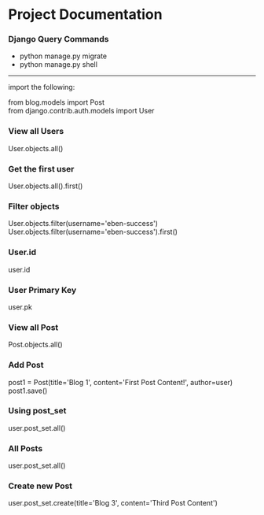# Project Documentation


### Django Query Commands
* python manage.py migrate
* python manage.py shell

<hr>
import the following:

from blog.models import Post<br>
from django.contrib.auth.models import User

### View all Users
User.objects.all()

### Get the first user
User.objects.all().first()

### Filter objects
User.objects.filter(username='eben-success') 
<br>
User.objects.filter(username='eben-success').first()

### User.id
user.id

### User Primary Key
user.pk

### View all Post
Post.objects.all()

### Add Post
post1 = Post(title='Blog 1', content='First Post Content!', author=user)
post1.save()

### Using post_set 
user.post_set.all()

### All Posts
user.post_set.all()

### Create new Post
user.post_set.create(title='Blog 3', content='Third Post Content')


